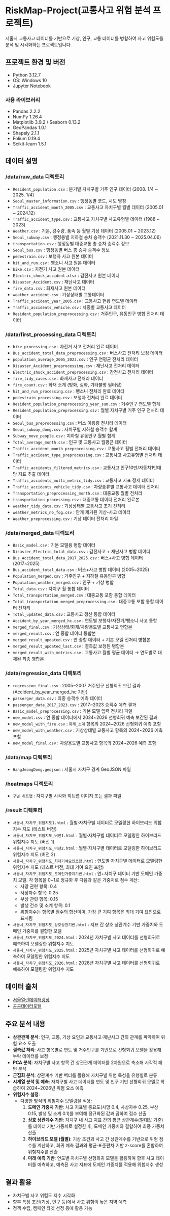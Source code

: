 # RiskMap-Project(교통사고 위험 분석 프로젝트)
서울시 교통사고 데이터를 기반으로 기상, 인구, 교통 데이터를 병합하여 사고 위험도를 분석 및 시각화하는 프로젝트입니다.

## 프로젝트 환경 및 버전

- Python 3.12.7
- OS: Windows 10
- Jupyter Notebook

### 사용 라이브러리
- Pandas 2.2.2
- NumPy 1.26.4
- Matplotlib 3.9.2 / Seaborn 0.13.2
- GeoPandas 1.0.1
- Shapely 2.1.1
- Folium 0.19.4
- Scikit-learn 1.5.1

## 데이터 설명

### /data/raw_data 디렉토리
- `Resident_population.csv` : 분기별 자치구별 거주 인구 데이터 (2008. 1/4 ~ 2025. 1/4)
- `Seoul_master_information.csv` : 행정동별 코드, 시도 명칭
- `Traffic_accident_month_2005.csv` : 교통사고 자치구별 월별 데이터 (2005.01 ~ 2024.12)
- `Traffic_accident_type.csv` : 교통사고 자치구별 사고유형별 데이터 (1988 ~ 2023)
- `Weather.csv` : 기온, 강수량, 풍속 등 월별 기상 데이터 (2005.01 ~ 2023.12)
- `Seoul_subway.csv` : 행정동별 지하철 승차 승객수 (2021.11.30 ~ 2025.04.06)
- `transportation.csv` : 행정동별 대중교통 총 승차 승객수 정보
- `Seoul_bus.csv` : 행정동별 버스 총 승차 승객수 정보
- `pedestrain.csv` : 보행자 사고 원본 데이터
- `hit_and_run.csv` : 뺑소니 사고 원본 데이터
- `bike.csv` : 자전거 사고 원본 데이터
- `Electric_shock_accident.xlsx` : 감전사고 원본 데이터
- `Disaster_Accident.csv` : 재난사고 데이터
- `fire_data.csv` : 화재사고 원본 데이터
- `weather_accident.csv` : 기상상태별 교통데이터
- `Traffic_accident_year_2005.csv` : 교통사고 현황 연도별 데이터
- `Traffic_accidents_vehicle.csv` : 차종별 교통사고 데이터
- `Resident_population_preprocessing.csv` : 거주인구, 유동인구 병합 전처리 데이터

### /data/first_processing_data 디렉토리
- `bike_processing.csv` : 자전거 사고 전처리 완료 데이터
- `Bus_accident_total_data_preprocessing.csv` : 버스사고 전처리 보정 데이터
- `population_average_2005_2023.csv` : 인구 연평균 전처리 데이터
- `Disaster_Accident_preprocessing.csv` : 재난사고 전처리 데이터
- `Electric_shock_accident_preprocessing.csv` : 감전사고 전처리 데이터
- `fire_tidy_cases.csv` : 화재사고 전처리 데이터
- `fire_count.csv` : 화재 소계 (방화, 실화, 기타불명 필터링)
- `hit_and_run_processing.csv` : 뺑소니 전처리 완료 데이터
- `pedestrain_processing.csv` : 보행자 전처리 완료 데이터
- `Resident_population_preprocessing_year_sum.csv` : 거주인구 연도별 합계
- `Resident_population_preprocessing.csv` : 월별 자치구별 거주 인구 전처리 데이터
- `Seoul_bus_preprocessing.csv` : 버스 이용량 전처리 데이터
- `Seoul_subway_dong.csv` : 자치구별 지하철 승객수 합계
- `Subway_move_people.csv` : 지하철 유동인구 월별 합계
- `Total_average_month.csv` : 인구 및 교통사고 월평균 데이터
- `Traffic_accident_month_preprocessing.csv` : 교통사고 월별 전처리 데이터
- `Traffic_accident_type_preprocessing.csv` : 교통사고 사고유형별 전처리 데이터
- `Traffic_accidents_filtered_metrics.csv` : 교통사고 인구10만/자동차1만대당 지표 추출 데이터
- `Traffic_accidents_multi_metric_tidy.csv` : 교통사고 지표 정제 데이터
- `Traffic_accidents_vehicle_tidy.csv` : 차량종류별 교통사고 데이터 전처리
- `Transportation_preprocessing_month.csv` : 대중교통 월별 전처리
- `transportation_processing.csv` : 대중교통 데이터 전처리 완료본
- `weather_tidy_data.csv` : 기상상태별 교통사고 초기 전처리
- `weather_metrics_no_fog.csv` : 안개 제거된 기상-사고 데이터
- `Weather_preprocessing.csv` : 기상 데이터 전처리 파일

### /data/merged_data 디렉토리
- `Basic_model.csv` : 기본 모델용 병합 데이터
- `Disaster_Electric_total_data.csv` : 감전사고 + 재난사고 병합 데이터
- `Bus_Accident_total_data_2017_2025.csv` : 버스+사고 병합 데이터 (2017~2025)
- `Bus_accident_total_data.csv` : 버스+사고 병합 데이터 (2005~2025)
- `Population_merged.csv` : 거주인구 + 지하철 유동인구 병합
- `Population_weather_merged.csv` : 인구 + 기상 병합
- `Total_data.csv` : 자치구 월 통합 데이터
- `Total_transportation_merged.csv` : 대중교통 포함 통합 데이터
- `Total_transportation_merged_preprocessing.csv` : 대중교통 포함 통합 데이터 전처리
- `Total_updated_data.csv` : 교통사고 갱신 통합 데이터
- `Accident_by_year_merged_hc.csv` : 연도별 보행자/자전거/뺑소니 사고 통합
- `merged_final.csv` : 기상상태/화재/차량용도별 교통사고 연합본
- `merged_result.csv` : 연 종합 데이터 통합본
- `merged_result_updated.csv` : 연 종합 데이터 + 기본 모델 전처리 병합본
- `merged_result_updated_last.csv` : 결측값 보정된 병합본
- `merged_result_with_metrics.csv` : 교통사고 월별 평균 데이터 → 연도별로 대체된 최종 병합본

### /data/regression_data 디렉토리
- `regression_final.csv` : 2005~2007 거주인구 선형회귀 보간 결과 (Accident_by_year_merged_hc 기반)
- `passerger_data.csv` : 최종 승객수 예측 데이터
- `passenger_data_2017_2023.csv` : 2017~2023 승객수 예측 결과
- `Basic_model_preprocessing.csv` : 기본 모델 입력 전처리 파일
- `new_model.csv` : 연 종합 데이터에서 2024~2026 선형회귀 예측 보간된 결과
- `new_model_with_fire.csv` : `화재_소계` 항목의 2024~2026 선형회귀 예측 포함
- `new_model_with_weather.csv` : 기상상태별 교통사고 항목의 2024~2026 예측 포함
- `new_model_final.csv` : 차량용도별 교통사고 항목의 2024~2026 예측 포함

### /data/map 디렉토리
- `HangJeongDong.geojson` : 서울시 자치구 경계 GeoJSON 파일

### /heatmaps 디렉토리
- `구별 히트맵` : 자치구별 시각화 히트맵 이미지 또는 결과 파일

### /result 디렉토리
- `서울시_자치구_위험지도1.html` : 월별·자치구별 데이터로 모델링한 하이브리드 위험지수 지도 (테스트 버전)
- `서울시_자치구_위험지도_버전1.html` : 월별·자치구별 데이터로 모델링한 하이브리드 위험지수 지도 (버전 1)
- `서울시_자치구_위험지도_버전2.html` : 월별·자치구별 데이터로 모델링한 하이브리드 위험지수 지도 (버전 2)
- `서울시_자치구_위험지도_최대기여요인포함.html` : 연도별·자치구별 데이터로 모델링한 위험지수 지도 (테스트 버전, 최대 기여 요인 포함)
- `서울시_자치구_위험지도_도메인가중치기반.html` : 연+자치구 데이터 기반 도메인 가중치 모델. 각 항목을 0~1로 정규화 후 다음과 같은 가중치로 점수 계산:
  - 사망 관련 항목: 0.4
  - 사상자수 항목: 0.25
  - 부상 관련 항목: 0.15
  - 발생 건수 및 소계 항목: 0.1
  - 위험지수는 항목별 점수의 합산이며, 가장 큰 기여 항목은 최대 기여 요인으로 표시됨
- `서울시_자치구_위험지도_상호상관기반.html` : 지표 간 상호 상관계수 기반 가중치와 도메인 가중치를 결합한 모델
- `서울시_자치구_위험지도_2024.html` : 2024년 자치구별 사고 데이터를 선형회귀로 예측하여 모델링한 위험지수 지도
- `서울시_자치구_위험지도_2025.html` : 2025년 자치구별 사고 데이터를 선형회귀로 예측하여 모델링한 위험지수 지도
- `서울시_자치구_위험지도_2026.html` : 2026년 자치구별 사고 데이터를 선형회귀로 예측하여 모델링한 위험지수 지도

## 데이터 출처
- [서울열린데이터광장](https://data.seoul.go.kr/)
- [공공데이터포털](https://www.data.go.kr/)

## 주요 분석 내용
- **상관관계 분석**: 인구, 교통, 기상 요인과 교통사고·재난사고 간의 관계를 파악하여 위험 요소 도출
- **결측값 처리**: 사고 항목별로 연도 및 거주인구를 기반으로 선형회귀 모델을 활용해 누락 데이터를 보정
- **PCA 분석**: 자치구별 사고 항목 간 상관관계 데이터를 2차원으로 축소해 시각적 패턴 분석
- **군집화 분석**: 상관계수 기반 벡터를 활용해 자치구별 위험 특성을 유형별로 분류
- **시계열 분석 및 예측**: 자치구별 사고 데이터를 연도 및 인구 기반 선형회귀 모델로 학습하여 2024~2026년 위험 요소 예측
- **위험지수 설정**:
  - 다양한 방식의 위험지수 모델링을 적용:
    1. **도메인 가중치 기반**: 사고 지표별 중요도(사망 0.4, 사상자수 0.25, 부상 0.15, 발생 및 소계 0.1)를 부여해 정규화된 값과 곱하여 점수 산출
    2. **상호 상관계수 기반**: 자치구 내 사고 지표 간의 평균 상관계수(절대값 기준)를 데이터 기반 가중치로 설정한 후, 도메인 가중치와 결합하여 최종 가중치 산출
    3. **하이브리드 모델 (월별)**: 기상 조건과 사고 간 상관계수를 기반으로 위험 점수를 계산하고, 회귀 예측 결과와 평균·표준편차 기반 z-score를 혼합하여 위험지수를 산출
    4. **미래 예측 기반**: 연도별·자치구별 선형회귀 모델을 활용하여 향후 사고 데이터를 예측하고, 예측된 사고 지표에 도메인 가중치를 적용해 위험지수 생성


## 결과 활용
- 자치구별 사고 위험도 지수 시각화
- 향후 특정 조건(기상, 인구 등)에서 사고 위험이 높은 지역 예측
- 정책 수립, 캠페인 타겟 선정 등에 활용 가능
